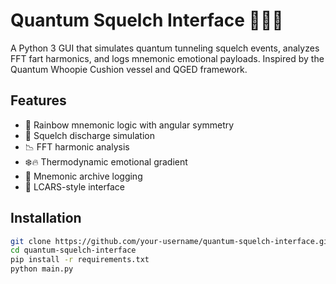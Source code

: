 # Quantum Squelch Interface 🧠💨🌈

A Python 3 GUI that simulates quantum tunneling squelch events, analyzes FFT fart harmonics, and logs mnemonic emotional payloads. Inspired by the Quantum Whoopie Cushion vessel and QGED framework.

## Features
- 🌈 Rainbow mnemonic logic with angular symmetry
- 💨 Squelch discharge simulation
- 📉 FFT harmonic analysis
- ❄️🔥 Thermodynamic emotional gradient
- 💽 Mnemonic archive logging
- 🧭 LCARS-style interface

## Installation
```bash
git clone https://github.com/your-username/quantum-squelch-interface.git
cd quantum-squelch-interface
pip install -r requirements.txt
python main.py